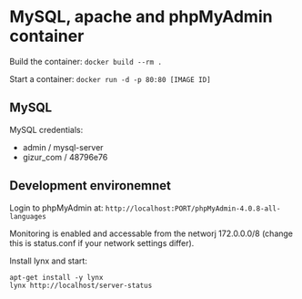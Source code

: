MySQL, apache and phpMyAdmin container
====================================

Build the container: `docker build --rm .`

Start a container: `docker run -d -p 80:80 [IMAGE ID]`


MySQL
-----

MySQL credentials:

 * admin / mysql-server
 * gizur_com / 48796e76


Development environemnet
-----------------------

Login to phpMyAdmin at: `http://localhost:PORT/phpMyAdmin-4.0.8-all-languages`

Monitoring is enabled and accessable from the networj 172.0.0.0/8 (change this is status.conf if your network 
settings differ).

Install lynx and start:

```
apt-get install -y lynx
lynx http://localhost/server-status
```








